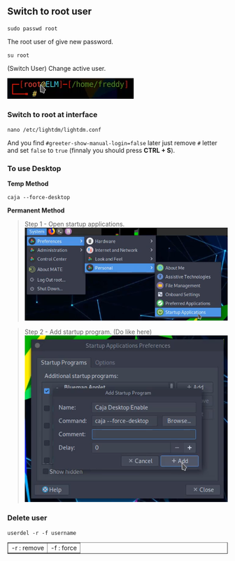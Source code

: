 ## Switch to root user

```
sudo passwd root 
```
The root user of give new password.

```
su root
```
(Switch User) Change active user.

![success](img/preview.png)

### Switch to root at interface
```
nano /etc/lightdm/lightdm.conf
```
And you find ```#greeter-show-manual-login=false``` later just remove ```#``` letter and set ```false``` to ```true``` (finnaly you should press **CTRL + S**).

### To use Desktop
**Temp Method**
```
caja --force-desktop
```

**Permanent Method** <br>
> Step 1 - Open startup applications.
![alt text](../img/startupapps.png)

> Step 2 - Add startup program. (Do like here)
![alt text](../img/addprogram.png)

### Delete user
```
userdel -r -f username
```

<table border="1">
<tr><td>-r : remove</td><td>-f : force</td></tr>
</table>
